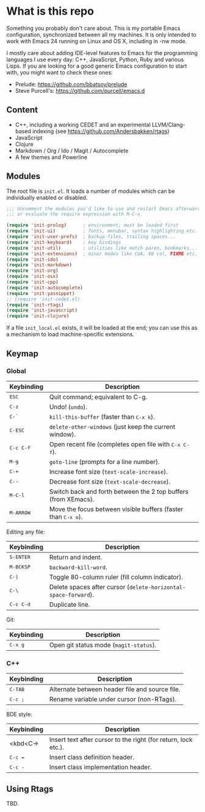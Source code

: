 # What is this repo

Something you probably don't care about. This is my portable Emacs
configuration, synchronized between all my machines.  It is only intended to
work with Emacs 24 running on Linux and OS X, including in -nw mode.

I mostly care about adding IDE-level features to Emacs for the programming
languages I use every day: C++, JavaScript, Python, Ruby and various Lisps. If
you are looking for a good generic Emacs configuration to start with, you might
want to check these ones:
* Prelude: https://github.com/bbatsov/prelude
* Steve Purcell's: https://github.com/purcell/emacs.d

## Content

* C++, including a working CEDET and an experimental LLVM/Clang-based indexing
  (see https://github.com/Andersbakken/rtags)
* JavaScript
* Clojure
* Markdown / Org / Ido / Magit / Autocomplete
* A few themes and Powerline

## Modules

The root file is `init.el`. It loads a number of modules which can be
individually enabled or disabled.

```lisp
;;; Uncomment the modules you'd like to use and restart Emacs afterwards,
;;; or evaluate the require expression with M-C-x.

(require 'init-prolog)      ; environment; must be loaded first
(require 'init-ui)          ; fonts, menubar, syntax highlighting etc.
(require 'init-user-prefs)  ; backup files, trailing spaces...
(require 'init-keyboard)    ; key bindings
(require 'init-util)        ; utilities like match paren, bookmarks...
(require 'init-extensions)  ; minor modes like CUA, 80 col, FIXME etc.
(require 'init-ido)
(require 'init-markdown)
(require 'init-org)
(require 'init-osx)
(require 'init-cpp)
(require 'init-autocomplete)
(require 'init-yasnippet)
;; (require 'init-cedet.el)
(require 'init-rtags)
(require 'init-javascript)
(require 'init-clojure)
```

If a file `init_local.el` exists, it will be loaded at the end; you can use this
as a mechanism to load machine-specific extensions.

## Keymap

### Global

Keybinding         | Description
-------------------|------------------------------------------------------------
<kbd>ESC</kbd>     | Quit command; equivalent to <bkd>C-g</kbd>.
<kbd>C-z</kbd>     | Undo! (`undo`).
<kbd>C-\`</kbd>    | `kill-this-buffer` (faster than <kbd>C-x k</kbd>).
<kbd>C-ESC</kbd>   | `delete-other-windows` (just keep the current window).
<kbd>C-c C-f</kbd> | Open recent file (completes open file with <kbd>C-x C-f</kbd>).
<kbd>M-g</kbd>     | `goto-line` (prompts for a line number).
<kbd>C-+</kbd>     | Increase font size (`text-scale-increase`).
<kbd>C--</kbd>     | Decrease font size (`text-scale-decrease`).
<kbd>M-C-l</kbd>   | Switch back and forth between the 2 top buffers (from XEmacs).
<kbd>M-ARROW</kbd> | Move the focus between visible buffers (faster than <kbd>C-x o</kbd>).

Editing any file:

Keybinding         | Description
-------------------|------------------------------------------------------------
<kbd>S-ENTER</kbd> | Return and indent.
<kbd>M-BCKSP</kbd> | `backward-kill-word`.
<kbd>C-&#124;<kbd> | Toggle 80-column ruler (fill column indicator).
<kbd>C-\\</kbd>    | Delete spaces after cursor (`delete-horizontal-space-forward`).
<kbd>C-c C-d</kbd> | Duplicate line.

Git:

Keybinding         | Description
-------------------|------------------------------------------------------------
<kbd>C-x g</bkd>   | Open git status mode (`magit-status`).

### C++

Keybinding         | Description
-------------------|------------------------------------------------------------
<kbd>C-TAB</bkd>   | Alternate between header file and source file.
<kbd>C-c ;</kbd>   | Rename variable under cursor (non-RTags).

BDE style:

Keybinding         | Description
-------------------|------------------------------------------------------------
<kbd<C-\></kbd>    | Insert text after cursor to the right (for return, lock etc.).
<kbd>C-c =</bkd>   | Insert class definition header.
<kbd>C-c -</kbd>   | Insert class implementation header.


## Using Rtags

TBD.

